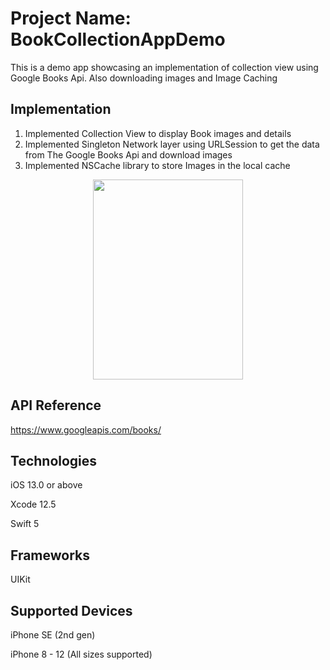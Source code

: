 # Project Name: BookCollectionAppDemo

This is a demo app showcasing an implementation of collection view using Google Books Api. Also downloading images and Image Caching

## Implementation
1) Implemented Collection View to display Book images and details
2) Implemented Singleton Network layer using URLSession to get the data from The Google Books Api and download images
3) Implemented NSCache library to store Images in the local cache 

<p align="center">
<img src="https://i.imgur.com/e1ol7EJ.png" width="240" height="320">
</p>

## API Reference
https://www.googleapis.com/books/

## Technologies

iOS 13.0 or above

Xcode 12.5

Swift 5

## Frameworks

UIKit

## Supported Devices

iPhone SE (2nd gen)

iPhone 8 - 12 (All sizes supported)
